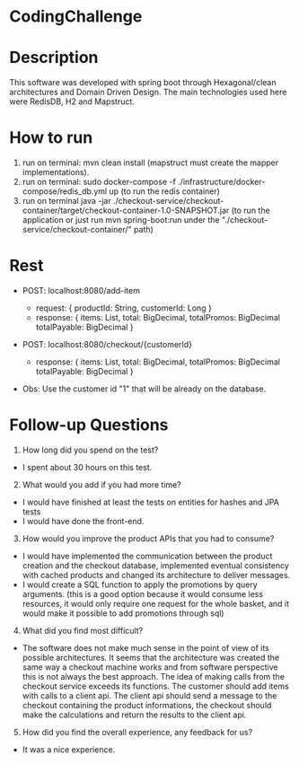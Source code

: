 # CodingChallenge

# Description
This software was developed with spring boot through Hexagonal/clean architectures
and Domain Driven Design. The main technologies used here were RedisDB, H2 and Mapstruct.

# How to run
1. run on terminal: mvn clean install (mapstruct must create the mapper implementations).
2. run on terminal: sudo docker-compose -f ./infrastructure/docker-compose/redis_db.yml up (to run the redis container)
3. run on terminal java -jar ./checkout-service/checkout-container/target/checkout-container-1.0-SNAPSHOT.jar 
(to run the application or just run mvn spring-boot:run under the "./checkout-service/checkout-container/" path)

# Rest
- POST: localhost:8080/add-item
    - request: { productId: String, customerId: Long }
    - response: { items: List<BasketItemResponse>,
      total: BigDecimal, totalPromos: BigDecimal
      totalPayable: BigDecimal }
  
- POST: localhost:8080/checkout/{customerId}
  - response: { items: List<BasketItemResponse>,
      total: BigDecimal, totalPromos: BigDecimal
      totalPayable: BigDecimal }
* Obs: Use the customer id "1" that will be already on the database.

# Follow-up Questions
1. How long did you spend on the test?

- I spent about 30 hours on this test.

2. What would you add if you had more time?

- I would have finished at least the tests on entities for hashes and JPA tests
- I would have done the front-end. 

3. How would you improve the product APIs that you had to consume?

- I would have implemented the communication between the product creation
and the checkout database, implemented eventual consistency
with cached products and changed its architecture to deliver messages.
- I would create a SQL function to apply the promotions by query arguments.
(this is a good option because it would consume less resources, 
it would only require one request for the whole basket, and it 
would make it possible to add promotions through sql)

4. What did you find most difficult?

- The software does not make much sense in the point of view of its
possible architectures. It seems that the architecture was created the same
way a checkout machine works and from software perspective this is not
always the best approach.
The idea of making calls from the checkout
service exceeds its functions. The customer should add items with calls
to a client api. The client api should send a message
to the checkout containing the product informations,
the checkout should make the calculations and return the results
to the client api.

5. How did you find the overall experience, any feedback for us?

- It was a nice experience.
